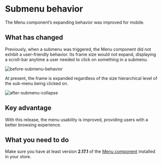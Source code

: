 # Submenu behavior

The Menu component’s expanding behavior was improved for mobile.

## What has changed

Previously, when a submenu was triggered, the Menu component did not exhibit a user-friendly behavior. Its frame size would not expand, displaying a scroll-bar anytime a user needed to click on something in a submenu.

![before-submenu-behavior](https://user-images.githubusercontent.com/52087100/61395314-810cae80-a89b-11e9-9537-566344e69e24.gif)

At present, the frame is expanded regardless of the size hierarchical level of the sub-menu being clicked on.

![after-submenu-collapse](https://user-images.githubusercontent.com/52087100/61395344-9d105000-a89b-11e9-987d-d386b43f014c.gif)

## Key advantage

With this release, the menu usability is improved, providing users with a better browsing experience.

## What you need to do

Make sure you have at least version __2.17.1__ of the [Menu component](https://github.com/vtex-apps/menu) installed in your store.
